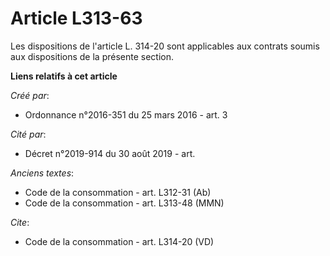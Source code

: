 # Article L313-63

Les dispositions de l'article L. 314-20 sont applicables aux contrats soumis aux dispositions de la présente section.

**Liens relatifs à cet article**

_Créé par_:

  - Ordonnance n°2016-351 du 25 mars 2016 - art. 3

_Cité par_:

  - Décret n°2019-914 du 30 août 2019 - art.

_Anciens textes_:

  - Code de la consommation - art. L312-31 (Ab)
  - Code de la consommation - art. L313-48 (MMN)

_Cite_:

  - Code de la consommation - art. L314-20 (VD)
